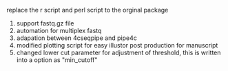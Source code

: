 
replace the r script and perl script to the orginal package


1. support fastq.gz file
2. automation for multiplex fastq
3. adapation between 4cseqpipe and pipe4c
4. modified plotting script for easy illustor post production for manuscript
5. changed lower cut parameter for adjustment of threshold, this is written into a option as "min_cutoff"
